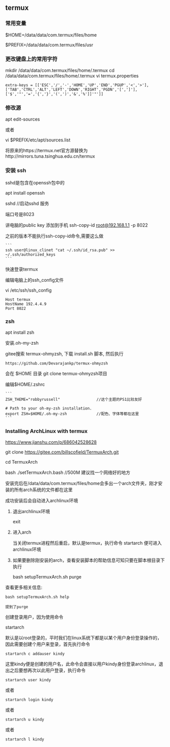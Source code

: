 
## termux

### 常用变量

$HOME=/data/data/com.termux/files/home

$PREFIX=/data/data/com.termux/files/usr


### 更改键盘上的常用字符

mkdir /data/data/com.termux/files/home/.termux
cd /data/data/com.termux/files/home/.termux
vi termux.properties

```
extra-keys = [['ESC','/','-','HOME','UP','END','PGUP','<','>'],['TAB','CTRL','ALT','LEFT','DOWN','RIGHT','PGDN','[',']'],['$','"','=','{','}','(',')','&','%']]'"']]

```

### 修改源

apt edit-sources

或者 

vi $PREFIX/etc/apt/sources.list

将原来的https://termux.net官方源替换为http://mirrors.tuna.tsinghua.edu.cn/termux


### 安装 ssh 

sshd是包含在openssh包中的

apt install openssh

sshd                //启动sshd 服务

端口号是8023


讲电脑的public key 添加到手机
ssh-copy-id root@192.168.1.1 -p 8022



之前的版本不能执行ssh-copy-id命令,需要这么做

    ```
    ssh user@linux_clinet "cat ~/.ssh/id_rsa.pub" >> ~/.ssh/authorized_keys
    ```

快速登录termux

编辑电脑上的ssh_config文件

vi /etc/ssh/ssh_config

```
Host termux
HostName 192.4.4.9
Port 8022
```



### zsh

apt install zsh

安装.oh-my-zsh

gitee搜索 termux-ohmyzsh, 下载 install.sh 脚本, 然后执行

    https://github.com/Devarajankp/termux-ohmyzsh

会在 $HOME 目录 git clone termux-ohmyzsh项目

编辑$HOME/.zshrc

    ```
    ZSH_THEME="robbyrussell"                //这个主题的PS1比较友好

    # Path to your oh-my-zsh installation.
    export ZSH=$HOME/.oh-my-zsh             //配色、字体等都在这里
    ```




### Installing ArchLinux with termux

https://www.jianshu.com/p/686042528628


git clone https://gitee.com/billscofield/TermuxArch.git

cd TermuxArch

bash ./setTermuxArch.bash   //500M 建议找一个网络好的地方

安装完后在/data/data/com.termux/files/home会多出一个arch文件夹，刚才安装的所有arch系统的文件都在这里

成功安装后会自动进入archlinux环境

1. 退出archlinux环境
    
    exit

1. 进入arch
    
    当关闭termux进程然后重启，默认是termux，执行命令 startarch 便可进入archlinux环境

1. 如果要删除刚安装的arch，查看安装脚本的帮助信息可知只要在脚本根目录下执行

    bash setupTermuxArch.sh purge

查看更多相关信息:

    bash setupTermuxArch.sh help

    提到了purge



创建登录用户，因为使用命令

startarch

默认是以root登录的，平时我们在linux系统下都是以某个用户身份登录操作的，因此需要创建个用户来登录，首先执行命令

    startarch c addauser kindy

这里kindy便是创建的用户名，此命令会直接以用户kindy身份登录archlinux，退出之后要想再次以此用户登录，执行命令

    startarch user kindy

或者

    startarch login kindy

或者

    startarch u kindy

或者

    startarch l kindy

